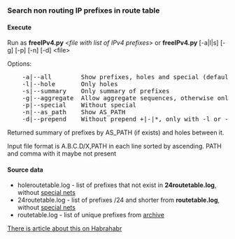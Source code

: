 ### Search non routing IP prefixes in route table

#### Execute

Run as <b>freeIPv4.py</b> \<<i>file with list of IPv4 prefixes</i>\> or <b>freeIPv4.py</b> [-a|l|s] [-g] [-p] [-n] [-d] \<file\>

Options:
<pre>
    -a|--all        Show prefixes, holes and special (default, prefer)
    -l|--hole       Only holes
    -s|--summary    Only summary of prefixes
    -g|--aggregate  Allow aggregate sequences, otherwise only nested prefixes aggregated
    -p|--special    Without special
    -n|--as_path    Show AS_PATH
    -d|--prepend    Without prepend +|-|*, only with -l or -s</pre>

Returned summary of prefixes by AS_PATH (if exists) and holes between it.

Input file format is A.B.C.D/X,PATH in each line sorted by ascending. PATH and comma with it maybe not present

#### Source data

- holeroutetable.log - list of prefixes that not exist in <b>24routetable.log</b>, without [special nets](http://www.iana.org./assignments/iana-ipv4-special-registry/iana-ipv4-special-registry.xhtml)
- 24routetable.log - list of prefixes /24 and shorter from <b>routetable.log</b>, without [special nets](http://www.iana.org./assignments/iana-ipv4-special-registry/iana-ipv4-special-registry.xhtml)
- routetable.log - list of unique prefixes from [archive](http://archive.routeviews.org/oix-route-views/2016.04/oix-full-snapshot-2016-04-20-2200.bz2)

[There is article about this on Habrahabr](https://habrahabr.ru/post/282532/)
